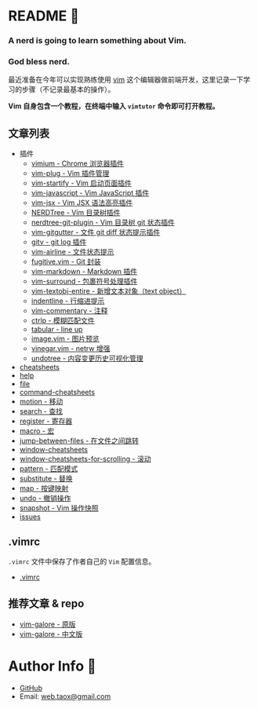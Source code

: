 # README 📑

### **A nerd is going to learn something about Vim.**

### **God bless nerd.**

最近准备在今年可以实现熟练使用 [vim](https://www.vim.org) 这个编辑器做前端开发，这里记录一下学习的步骤（不记录最基本的操作）。

**Vim 自身包含一个教程，在终端中输入 `vimtutor` 命令即可打开教程。**

## 文章列表

* 插件
  * [vimium - Chrome 浏览器插件](./plugin/vimium.md)
  * [vim-plug - Vim 插件管理](./plugin/vim-plug.md)
  * [vim-startify - Vim 启动页面插件](./plugin/vim-startify.md)
  * [vim-javascript - Vim JavaScript 插件](./plugin/vim-javascript.md)
  * [vim-jsx - Vim JSX 语法高亮插件](./plugin/vim-jsx.md)
  * [NERDTree - Vim 目录树插件](./plugin/nerdtree.md)
  * [nerdtree-git-plugin - Vim 目录树 git 状态插件](./plugin/nerdtree-git-plugin.md)
  * [vim-gitgutter - 文件 git diff 状态提示插件](./plugin/vim-gitgutter.md)
  * [gitv - git log 插件](./plugin/gitv.md)
  * [vim-airline - 文件状态提示](./plugin/vim-airline.md)
  * [fugitive.vim - Git 封装](./plugin/fugitive.vim.md)
  * [vim-markdown - Markdown 插件](./plugin/vim-markdown.md)
  * [vim-surround - 包裹符号处理插件](./plugin/vim-surround.md)
  * [vim-textobj-entire - 新增文本对象（text object）](./plugin/vim-textobj-entire.md)
  * [indentline - 行缩进提示](./plugin/indentline.md)
  * [vim-commentary - 注释](./plugin/vim-commentary.md)
  * [ctrlp - 模糊匹配文件](./plugin/ctrlp.md)
  * [tabular - line up](./plugin/tabular.md)
  * [image.vim - 图片预览](./plugin/image.vim.md)
  * [vinegar.vim - netrw 增强](./plugin/vinegar.md)
  * [undotree - 内容变更历史可视化管理](./plugin/undotree.md)
* [cheatsheets](./cheatsheets.md)
* [help](./help.md)
* [file](./file.md)
* [command-cheatsheets](./command-cheatsheets.md)
* [motion - 移动](./motion.md)
* [search - 查找](./search.md)
* [register - 寄存器](./register.md)
* [macro - 宏](./macro.md)
* [jump-between-files - 在文件之间跳转](./jump-between-files.md)
* [window-cheatsheets](./window-cheatsheets.md)
* [window-cheatsheets-for-scrolling - 滚动](./command-cheatsheets-scrolling.md)
* [pattern - 匹配模式](./pattern.md)
* [substitute - 替换](./substitute.md)
* [map - 按键映射](./map.md)
* [undo - 撤销操作](./undo.md)
* [snapshot - Vim 操作快照](./view_session.md)
* [issues](./issues.md)

## .vimrc

`.vimrc` 文件中保存了作者自己的 `Vim` 配置信息。

* [.vimrc](./.vimrc)


## 推荐文章 & repo

* [vim-galore - 原版](https://github.com/mhinz/vim-galore)
* [vim-galore - 中文版](https://github.com/wsdjeg/vim-galore-zh_cn)

# Author Info 🦉

* [GitHub](https://github.com/Tao-Quixote)
* Email: <web.taox@gmail.com>
